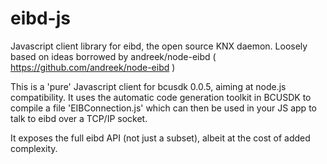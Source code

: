 eibd-js
=======

Javascript client library for eibd, the open source KNX daemon. 
Loosely based on ideas borrowed by andreek/node-eibd
( https://github.com/andreek/node-eibd )

This is a 'pure' Javascript client for bcusdk 0.0.5, aiming at node.js compatibility.
It uses the automatic code generation toolkit in BCUSDK to compile a file 'EIBConnection.js'
which can then be used in your JS app to talk to eibd over a TCP/IP socket.

It exposes the full eibd API (not just a subset), albeit at the cost of added complexity.

